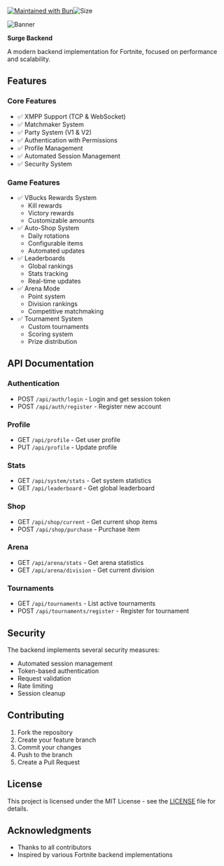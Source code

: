 [![Maintained with Bun](https://img.shields.io/badge/maintained%20with-bun-ac98ff.svg?style=for-the-badge&logo=bun)](https://bun.sh/)![Size](https://img.shields.io/github/repo-size/chloefrfr/ChronosPrivate?label=Size&style=for-the-badge)

![Banner](https://cdn2.unrealengine.com/13br-galaxycup-newsheader-1900x600-1900x600-482668392.jpg)

**Surge Backend**

A modern backend implementation for Fortnite, focused on performance and scalability.

## Features

### Core Features
- ✅ XMPP Support (TCP & WebSocket)
- ✅ Matchmaker System
- ✅ Party System (V1 & V2)
- ✅ Authentication with Permissions
- ✅ Profile Management
- ✅ Automated Session Management
- ✅ Security System

### Game Features
- ✅ VBucks Rewards System
  - Kill rewards
  - Victory rewards
  - Customizable amounts
- ✅ Auto-Shop System
  - Daily rotations
  - Configurable items
  - Automated updates
- ✅ Leaderboards
  - Global rankings
  - Stats tracking
  - Real-time updates
- ✅ Arena Mode
  - Point system
  - Division rankings
  - Competitive matchmaking
- ✅ Tournament System
  - Custom tournaments
  - Scoring system
  - Prize distribution


## API Documentation

### Authentication
- POST `/api/auth/login` - Login and get session token
- POST `/api/auth/register` - Register new account

### Profile
- GET `/api/profile` - Get user profile
- PUT `/api/profile` - Update profile

### Stats
- GET `/api/system/stats` - Get system statistics
- GET `/api/leaderboard` - Get global leaderboard

### Shop
- GET `/api/shop/current` - Get current shop items
- POST `/api/shop/purchase` - Purchase item

### Arena
- GET `/api/arena/stats` - Get arena statistics
- GET `/api/arena/division` - Get current division

### Tournaments
- GET `/api/tournaments` - List active tournaments
- POST `/api/tournaments/register` - Register for tournament

## Security

The backend implements several security measures:
- Automated session management
- Token-based authentication
- Request validation
- Rate limiting
- Session cleanup

## Contributing

1. Fork the repository
2. Create your feature branch
3. Commit your changes
4. Push to the branch
5. Create a Pull Request

## License

This project is licensed under the MIT License - see the [LICENSE](LICENSE) file for details.

## Acknowledgments

- Thanks to all contributors
- Inspired by various Fortnite backend implementations
